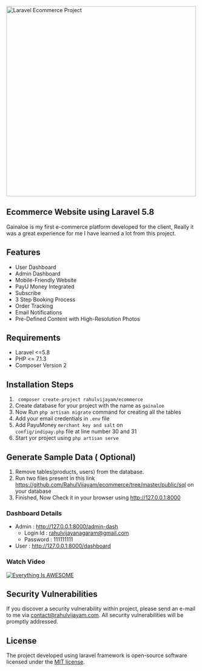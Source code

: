 <p align="left"><img src="https://rahulvijayam.com/wp-content/uploads/2021/11/1-2-1024x576.jpg" alt="Laravel Ecommerce Project " width="500"></p>

 

## Ecommerce Website using Laravel 5.8 

Gainaloe is my first e-commerce platform developed for the client, Really it was a great experience for me I have learned a lot from this project.
## Features
- User Dashboard 
- Admin Dashboard 
- Mobile-Friendly Website
- PayU Money Integrated
- Subscribe 
- 3 Step Booking Process
- Order Tracking 
- Email Notifications
- Pre-Defined Content with High-Resolution Photos 

## Requirements 
-   Laravel <=5.8
-   PHP <= 7.1.3
-   Composer Version 2 
## Installation Steps 

1.  <code> composer create-project rahulvijayam/ecommerce </code>
2. Create database for  your project with the name as <code>gainaloe</code>
3. Now Run <code>php artisan migrate</code> command for creating all the tables 
4. Add your email credentials in <code>.env</code> file
5. Add PayuMoney <code>merchant key and salt</code> on <code> config/indipay.php</code> file at line number 30 and 31
6. Start yor project using <code>php artisan serve</code>

## Generate Sample Data ( Optional)
1. Remove tables(products, users) from the  database.
2. Run two files present in this link https://github.com/RahulVijayam/ecommerce/tree/master/public/sql on your database
3. Finished, Now Check it in your browser using http://127.0.0.1:8000

### Dashboard Details
- Admin : http://127.0.0.1:8000/admin-dash
    -   Login Id : rahulvijayanagaram@gmail.com
    -   Password : 111111111
- User  : http://127.0.0.1:8000/dashboard 
 
### Watch Video
 [![Everything Is AWESOME](https://user-images.githubusercontent.com/36434065/141663839-bb06d652-1be7-4124-b3ba-76e6354bf456.png)](https://www.youtube.com/watch?v=TRr5OQ3YVIE "Watch Video")

## Security Vulnerabilities

If you discover a security vulnerability within project, please send an e-mail to me via [contact@rahulvijayam.com](mailto:contact@rahulvijayam.com). All security vulnerabilities will be promptly addressed.

## License

The project developed using laravel framework is open-source software licensed under the [MIT license](https://opensource.org/licenses/MIT).
